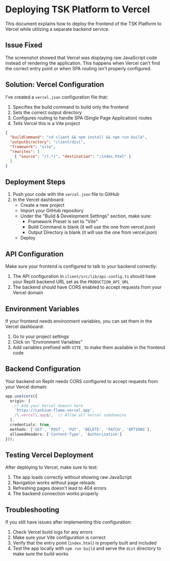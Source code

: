 # Deploying TSK Platform to Vercel

This document explains how to deploy the frontend of the TSK Platform to Vercel while utilizing a separate backend service.

## Issue Fixed

The screenshot showed that Vercel was displaying raw JavaScript code instead of rendering the application. This happens when Vercel can't find the correct entry point or when SPA routing isn't properly configured.

## Solution: Vercel Configuration

I've created a `vercel.json` configuration file that:

1. Specifies the build command to build only the frontend
2. Sets the correct output directory
3. Configures routing to handle SPA (Single Page Application) routes
4. Tells Vercel this is a Vite project

```json
{
  "buildCommand": "cd client && npm install && npm run build",
  "outputDirectory": "client/dist",
  "framework": "vite",
  "rewrites": [
    { "source": "/(.*)", "destination": "/index.html" }
  ]
}
```

## Deployment Steps

1. Push your code with the `vercel.json` file to GitHub
2. In the Vercel dashboard:
   - Create a new project
   - Import your GitHub repository
   - Under the "Build & Development Settings" section, make sure:
     - Framework Preset is set to "Vite"
     - Build Command is blank (it will use the one from vercel.json)
     - Output Directory is blank (it will use the one from vercel.json)
   - Deploy

## API Configuration

Make sure your frontend is configured to talk to your backend correctly:

1. The API configuration in `client/src/lib/api-config.ts` should have your Replit backend URL set as the `PRODUCTION_API_URL`
2. The backend should have CORS enabled to accept requests from your Vercel domain

## Environment Variables

If your frontend needs environment variables, you can set them in the Vercel dashboard:

1. Go to your project settings
2. Click on "Environment Variables"
3. Add variables prefixed with `VITE_` to make them available in the frontend code

## Backend Configuration

Your backend on Replit needs CORS configured to accept requests from your Vercel domain:

```typescript
app.use(cors({
  origin: [
    // Add your Vercel domain here
    'https://taskium-flame.vercel.app',
    /\.vercel\.app$/,  // Allow all Vercel subdomains
  ],
  credentials: true,
  methods: ['GET', 'POST', 'PUT', 'DELETE', 'PATCH', 'OPTIONS'],
  allowedHeaders: ['Content-Type', 'Authorization']
}));
```

## Testing Vercel Deployment

After deploying to Vercel, make sure to test:

1. The app loads correctly without showing raw JavaScript
2. Navigation works without page reloads
3. Refreshing pages doesn't lead to 404 errors
4. The backend connection works properly

## Troubleshooting

If you still have issues after implementing this configuration:

1. Check Vercel build logs for any errors
2. Make sure your Vite configuration is correct
3. Verify that the entry point (`index.html`) is properly built and included
4. Test the app locally with `npm run build` and serve the `dist` directory to make sure the build works